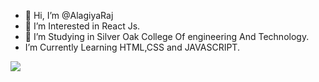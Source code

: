 - 👋 Hi, I’m @AlagiyaRaj
- 👀 I’m Interested in React Js.
- 🌱 I’m Studying in Silver Oak College Of engineering And Technology.
-  I’m Currently Learning HTML,CSS and JAVASCRIPT. 

<img src="https://github-readme-stats-eight-theta.vercel.app/api/top-langs/?username=AlagiyaRaj&layout=compact&langs_count=8&hide_border=true"> 

<!---
AlagiyaRaj/AlagiyaRaj is a ✨ special ✨ repository because its `README.md` (this file) appears on your GitHub profile.
You can click the Preview link to take a look at your changes.
--->
